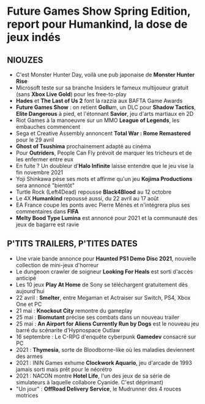 # Future Games Show Spring Edition, report pour Humankind, la dose de jeux indés

## NIOUZES

- C'est Monster Hunter Day, voilà une pub japonaise de **Monster Hunter Rise**
- Microsoft teste sur sa branche Insiders le fameux multijoueur gratuit (sans **Xbox Live Gold**) pour les free-to-play
- **Hades** et **The Last of Us 2** font la razzia aux BAFTA Game Awards
- **Future Games Show** : on retient **Gollu**m, un DLC pour **Shadow Tactics**, **Elite Dangerous** à pied, et l'étonnant **Savior**, jeu d'arts martiaux en 2D
- Riot Games à la manoeuvre sur un MMO **League of Legends**, les embauches commencent
- Sega et Creative Assembly annoncent **Total War : Rome Remastered** pour le 29 avril
- **Ghost of Tsushima** prochainement adapté au cinéma
- Pour **Outriders**, People Can Fly prévoit de marquer les tricheurs et de les enfermer entre eux
- En fuite ? Un doubleur d'**Halo Infinite** laisse entendre que le jeu vise la fin novembre 2021
- Yoji Shinkawa pèse ses mots et affirme qu'un jeu **Kojima Productions** sera annoncé "bientôt"
- Turtle Rock (Left4Dead) repousse **Black4Blood** au 12 octobre
- Le 4X **Humankind** repoussé aussi, du 22 avril au 17 août
- EA France coupe les ponts avec Pierre Ménès et n'intégrera plus ses commentaires dans **FIFA**
- **Melty Bood Type Lumina** est annoncé pour 2021 et la communauté des jeux de bagarre est ravie

## P'TITS TRAILERS, P'TITES DATES

- Une vraie bande annonce pour **Haunted PS1 Demo Disc 2021**, nouvelle collection de mini-jeux d'horreur
- Le dungeoon crawler de soigneur **Looking For Heals** est sorti d'accès anticipé
- Les 10 jeux **Play At Home** de Sony se téléchargent gratuitement dès aujourd'hui
- 22 avril : **Smelter**, entre Megaman et Actraiser sur Switch, PS4, Xbox One et PC
- 21 mai : **Knockout City** remontre du gameplay
- 25 mai : **Biomutant** précise ses combats dans un nouveau trailer
- 25 mai : **An Airport for Aliens Currently Run by Dogs** est le nouveau jeu barré du scénarite d'Hypnospace Outlaw
- 16 septembre : Le C-RPG d'enquête cyberpunk **Gamedev** consacré sur PC
- 2021 : **Thymesia**, sorte de Bloodborne-like où les maladies deviennent des armes
- 2021 : ININ Games exhume **Clockwork Aquario**, jeu d'arcade de 1993 jamais sorti mais prêt pour le néorétro
- 2021 : NACON montre **Hotel Life**, l'un des jeux de sa série de simulateurs à laquelle collabore Cyanide. C'est déprimant)
- "Un jour" : **OffRoad Delivery Service**, le Mudrunner des 4 rouces motrices
